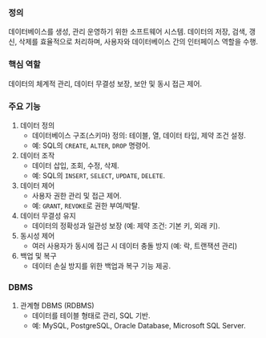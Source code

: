 
### 정의

데이터베이스를 생성, 관리 운영하기 위한 소프트웨어 시스템. 데이터의 저장, 검색, 갱신, 삭제를 효율적으로 처리하며, 사용자와 데이터베이스 간의 인터페이스 역할을 수행.

### 핵심 역할

데이터의 체계적 관리, 데이터 무결성 보장, 보안 및 동시 접근 제어.

### 주요 기능

1. 데이터 정의
	- 데이터베이스 구조(스키마) 정의: 테이블, 열, 데이터 타입, 제약 조건 설정.
	- 예: SQL의 `CREATE`, `ALTER`, `DROP` 명령어.
2. 데이터 조작
	- 데이터 삽입, 조회, 수정, 삭제.
	- 예: SQL의 `INSERT`, `SELECT`, `UPDATE`, `DELETE`.
3. 데이터 제어
	- 사용자 권한 관리 및 접근 제어.
	- 예: `GRANT`, `REVOKE`로 권한 부여/박탈.
4. 데이터 무결성 유지
	- 데이터의 정확성과 일관성 보장 (예: 제약 조건: 기본 키, 외래 키).
5. 동시성 제어
	- 여러 사용자가 동시에 접근 시 데이터 충돌 방지 (예: 락, 트랜잭션 관리)
6. 백업 및 복구
	- 데이터 손실 방지를 위한 백업과 복구 기능 제공.

### DBMS

1. 관계형 DBMS (RDBMS)
	- 데이터를 테이블 형태로 관리, SQL 기반.
	- 예: MySQL, PostgreSQL, Oracle Database, Microsoft SQL Server.